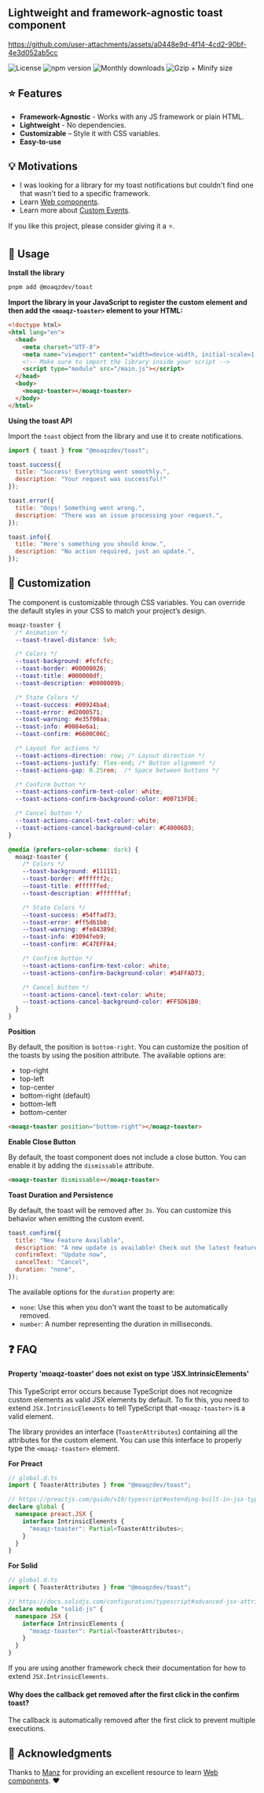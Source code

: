 ## Lightweight and framework-agnostic toast component

<https://github.com/user-attachments/assets/a0448e9d-4f14-4cd2-90bf-4e3d052ab5cc>

![License](https://badgen.net/npm/license/@moaqzdev/toast)
![npm version](https://badgen.net/npm/v/@moaqzdev/toast)
![Monthly downloads](https://badgen.net/npm/dm/@moaqzdev/toast)
![Gzip + Minify size](https://badgen.net/bundlephobia/minzip/@moaqzdev/toast)  

## ⭐ Features

- **Framework-Agnostic** - Works with any JS framework or plain HTML.
- **Lightweight** - No dependencies.
- **Customizable** – Style it with CSS variables.
- **Easy-to-use**

## 💡 Motivations

- I was looking for a library for my toast notifications but couldn't find one that wasn't tied to a specific framework.
- Learn [Web components](https://developer.mozilla.org/en-US/docs/Web/API/Web_components).
- Learn more about [Custom Events](https://developer.mozilla.org/en-US/docs/Web/API/CustomEvent).

If you like this project, please consider giving it a ⭐.

## 🚀 Usage

**Install the library**

```bash
pnpm add @moaqzdev/toast
```

**Import the library in your JavaScript to register the custom element and then add the `<moaqz-toaster>` element to your HTML:**

```html
<!doctype html>
<html lang="en">
  <head>
    <meta charset="UTF-8">
    <meta name="viewport" content="width=device-width, initial-scale=1.0">
    <!-- Make sure to import the library inside your script -->
    <script type="module" src="/main.js"></script> 
  </head>
  <body>
    <moaqz-toaster></moaqz-toaster>
  </body>
</html>
```

**Using the toast API**

Import the `toast` object from the library and use it to create notifications.

```js
import { toast } from "@moaqzdev/toast";

toast.success({
  title: "Success! Everything went smoothly.",
  description: "Your request was successful!"
});

toast.error({
  title: "Oops! Something went wrong.",
  description: "There was an issue processing your request.",
});

toast.info({
  title: "Here's something you should know.",
  description: "No action required, just an update.",
});
```

## 🔧 Customization

The component is customizable through CSS variables. You can override the default styles in your CSS to match your project’s design.

```css
moaqz-toaster {
  /* Animation */
  --toast-travel-distance: 5vh;

  /* Colors */
  --toast-background: #fcfcfc;
  --toast-border: #00000026;
  --toast-title: #000000df;
  --toast-description: #0000009b;

  /* State Colors */
  --toast-success: #00924ba4;
  --toast-error: #d2000571;
  --toast-warning: #e35f00aa;
  --toast-info: #0084e6a1;
  --toast-confirm: #6600C06C;

  /* Layout for actions */
  --toast-actions-direction: row; /* Layout direction */
  --toast-actions-justify: flex-end; /* Button alignment */
  --toast-actions-gap: 0.25rem;  /* Space between buttons */

  /* Confirm button */
  --toast-actions-confirm-text-color: white;
  --toast-actions-confirm-background-color: #00713FDE;

  /* Cancel button */
  --toast-actions-cancel-text-color: white;
  --toast-actions-cancel-background-color: #C40006D3;
}

@media (prefers-color-scheme: dark) {
  moaqz-toaster {
    /* Colors */
    --toast-background: #111111;
    --toast-border: #ffffff2c;
    --toast-title: #ffffffed;
    --toast-description: #ffffffaf;

    /* State Colors */
    --toast-success: #54ffad73;
    --toast-error: #ff5d61b0;
    --toast-warning: #fe84389d;
    --toast-info: #3094feb9;
    --toast-confirm: #C47EFFA4;

    /* Confirm button */
    --toast-actions-confirm-text-color: white;
    --toast-actions-confirm-background-color: #54FFAD73;

    /* Cancel button */
    --toast-actions-cancel-text-color: white;
    --toast-actions-cancel-background-color: #FF5D61B0;
  }
}
```

**Position**

By default, the position is `bottom-right`. You can customize the position of the toasts by using the position attribute. The available options are:

- top-right
- top-left
- top-center
- bottom-right (default)
- bottom-left
- bottom-center

```html
<moaqz-toaster position="bottom-right"></moaqz-toaster>
```

**Enable Close Button**

By default, the toast component does not include a close button. You can enable it by adding the `dismissable` attribute.

```html
<moaqz-toaster dismissable></moaqz-toaster>
```

**Toast Duration and Persistence**

By default, the toast will be removed after `3s`. You can customize this behavior when emitting the custom event.

```js
toast.confirm({
  title: "New Feature Available",
  description: "A new update is available! Check out the latest features now.",
  confirmText: "Update now",
  cancelText: "Cancel",
  duration: "none",
});
```

The available options for the `duration` property are:

- `none`: Use this when you don't want the toast to be automatically removed.
- `number`: A number representing the duration in milliseconds.

## ❓ FAQ

#### Property 'moaqz-toaster' does not exist on type 'JSX.IntrinsicElements'

This TypeScript error occurs because TypeScript does not recognize custom elements as valid JSX elements by default. To fix this, you need to extend `JSX.IntrinsicElements` to tell TypeScript that `<moaqz-toaster>` is a valid element.

The library provides an interface (`ToasterAttributes`) containing all the attributes for the custom element. You can use this interface to properly type the `<moaqz-toaster>` element.

**For Preact**

```typescript
// global.d.ts
import { ToasterAttributes } from "@moaqzdev/toast";

// https://preactjs.com/guide/v10/typescript#extending-built-in-jsx-types
declare global {
  namespace preact.JSX {
    interface IntrinsicElements {
      "moaqz-toaster": Partial<ToasterAttributes>;
    }
  }
}
```

**For Solid**

```typescript
// global.d.ts
import { ToasterAttributes } from "@moaqzdev/toast";

// https://docs.solidjs.com/configuration/typescript#advanced-jsx-attributes-and-directives
declare module "solid-js" {
  namespace JSX {
    interface IntrinsicElements {
      "moaqz-toaster": Partial<ToasterAttributes>;
    }
  }
}
```

If you are using another framework check their documentation for how to extend `JSX.IntrinsicElements`.

#### Why does the callback get removed after the first click in the confirm toast?
  
The callback is automatically removed after the first click to prevent multiple executions.

## 📃 Acknowledgments

Thanks to [Manz](https://manz.dev/) for providing an excellent resource to learn [Web components](https://lenguajejs.com/webcomponents/). ♥️
